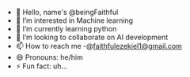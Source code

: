- 👋 Hello, name's @beingFaithful
- 👀 I’m interested in Machine learning
- 🌱 I’m currently learning python
- 💞️ I’m looking to collaborate on AI development
- 📫 How to reach me -@faithfulezekiel1@gmail.com
- 😄 Pronouns: he/him
- ⚡ Fun fact: uh...

<!---
beingFaithful/beingFaithful is a ✨ special ✨ repository because its `README.md` (this file) appears on your GitHub profile.
You can click the Preview link to take a look at your changes.
--->

